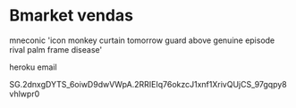 # Bmarket vendas

mneconic 'icon monkey curtain tomorrow guard above genuine episode rival palm frame disease'

heroku email

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